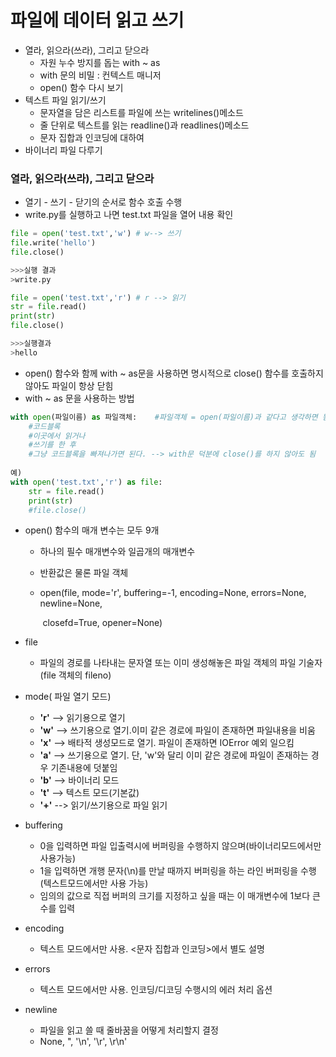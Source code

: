 # 파일에 데이터 읽고 쓰기

- 열라, 읽으라(쓰라), 그리고 닫으라
  - 자원 누수 방지를 돕는 with ~ as
  - with 문의 비밀 : 컨텍스트 매니저
  - open() 함수 다시 보기
- 텍스트 파일 읽기/쓰기
  - 문자열을 담은 리스트를 파일에 쓰는 writelines()메소드
  - 줄 단위로 텍스트를 읽는 readline()과 readlines()메소드
  - 문자 집합과 인코딩에 대하여
- 바이너리 파일 다루기



### 열라, 읽으라(쓰라), 그리고 닫으라

- 열기 - 쓰기 - 닫기의 순서로 함수 호출 수행
- write.py를 실행하고 나면 test.txt 파일을 열어 내용 확인

```python
file = open('test.txt','w')	# w--> 쓰기
file.write('hello')
file.close()

>>>실행 결과
>write.py
```

```python
file = open('test.txt','r')	# r --> 읽기
str = file.read()
print(str)
file.close()

>>>실행결과
>hello
```



- open() 함수와 함께 with ~ as문을 사용하면 명시적으로 close() 함수를 호출하지 않아도 파일이 항상 닫힘
- with ~ as 문을 사용하는 방법

```python
with open(파일이름) as 파일객체:	#파일객체 = open(파일이름)과 같다고 생각하면 됨
    #코드블록
    #이곳에서 읽거나
    #쓰기를 한 후
    #그냥 코드블록을 빠져나가면 된다. --> with문 덕분에 close()를 하지 않아도 됨
    
예)
with open('test.txt','r') as file:
    str = file.read()
    print(str)
    #file.close()
```



- open() 함수의 매개 변수는 모두 9개

  - 하나의 필수 매개변수와 일곱개의 매개변수

  - 반환값은 물론 파일 객체

  - open(file, mode='r', buffering=-1, encoding=None, errors=None, newline=None,

    ​		closefd=True, opener=None)

- file

  - 파일의 경로를 나타내는 문자열 또는 이미 생성해놓은 파일 객체의 파일 기술자(file 객체의 fileno)

- mode( 파일 열기 모드)

  - **'r'** --> 읽기용으로 열기
  - **'w'** --> 쓰기용으로 열기.이미 같은 경로에 파일이 존재하면 파일내용을 비움
  - **'x'** --> 배타적 생성모드로 열기. 파일이 존재하면 IOError 예외 일으킴
  - **'a'** --> 쓰기용으로 열기. 단, 'w'와 달리 이미 같은 경로에 파일이 존재하는 경우 기존내용에 덧붙임
  - **'b'** -->  바이너리 모드
  - **'t'** --> 텍스트 모드(기본값)
  - **'+'** --> 읽기/쓰기용으로 파일 읽기

- buffering

  - 0을 입력하면 파일 입출력시에 버퍼링을 수행하지 않으며(바이너리모드에서만 사용가능)
  - 1을 입력하면 개행 문자(\n)를 만날 때까지 버퍼링을 하는 라인 버퍼링을 수행(텍스트모드에서만 사용 가능)
  - 임의의 값으로 직접 버퍼의 크기를 지정하고 싶을 때는 이 매개변수에 1보다 큰 수를 입력

- encoding

  - 텍스트 모드에서만 사용. <문자 집합과 인코딩>에서 별도 설명

- errors

  - 텍스트 모드에서만 사용. 인코딩/디코딩 수행시의 에러 처리 옵션

- newline

  - 파일을 읽고 쓸 때 줄바꿈을 어떻게 처리할지 결정
  - None, ", '\n', '\r', \r\n'



